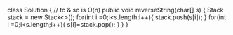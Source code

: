 class Solution { // tc & sc is O(n)
public void reverseString(char[] s) {
Stack<Character> stack = new Stack<>();
for(int i =0;i<s.length;i++){
stack.push(s[i]);
}
for(int i =0;i<s.length;i++){
s[i]=stack.pop();
}
}
}